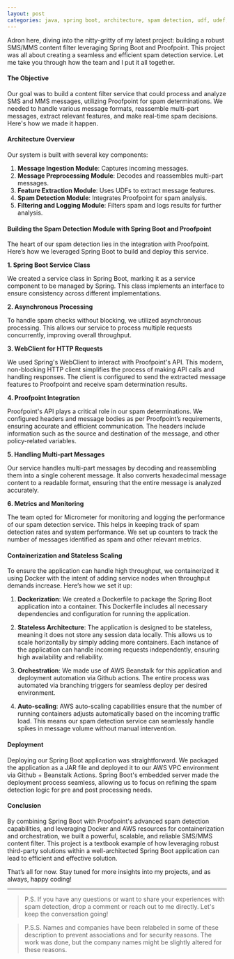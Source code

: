 ```yaml
---
layout: post
categories: java, spring boot, architecture, spam detection, udf, udef, proofpoint, sms, mms, docker, aws, micrometer, monitoring, logging, asynchronous, http, webclient, multi-part messages, spam detection, proofpoint, spring boot, docker, aws, scaling, orchestration, deployment
---
```


Adron here, diving into the nitty-gritty of my latest project: building a robust SMS/MMS content filter leveraging Spring Boot and Proofpoint. This project was all about creating a seamless and efficient spam detection service. Let me take you through how the team and I put it all together.

#### The Objective

Our goal was to build a content filter service that could process and analyze SMS and MMS messages, utilizing Proofpoint for spam determinations. We needed to handle various message formats, reassemble multi-part messages, extract relevant features, and make real-time spam decisions. Here's how we made it happen.

#### Architecture Overview

Our system is built with several key components:
1. **Message Ingestion Module**: Captures incoming messages.
2. **Message Preprocessing Module**: Decodes and reassembles multi-part messages.
3. **Feature Extraction Module**: Uses UDFs to extract message features.
4. **Spam Detection Module**: Integrates Proofpoint for spam analysis.
5. **Filtering and Logging Module**: Filters spam and logs results for further analysis.

#### Building the Spam Detection Module with Spring Boot and Proofpoint

The heart of our spam detection lies in the integration with Proofpoint. Here’s how we leveraged Spring Boot to build and deploy this service.

**1. Spring Boot Service Class**

We created a service class in Spring Boot, marking it as a service component to be managed by Spring. This class implements an interface to ensure consistency across different implementations.

**2. Asynchronous Processing**

To handle spam checks without blocking, we utilized asynchronous processing. This allows our service to process multiple requests concurrently, improving overall throughput.

**3. WebClient for HTTP Requests**

We used Spring's WebClient to interact with Proofpoint's API. This modern, non-blocking HTTP client simplifies the process of making API calls and handling responses. The client is configured to send the extracted message features to Proofpoint and receive spam determination results.

**4. Proofpoint Integration**

Proofpoint's API plays a critical role in our spam determinations. We configured headers and message bodies as per Proofpoint’s requirements, ensuring accurate and efficient communication. The headers include information such as the source and destination of the message, and other policy-related variables.

**5. Handling Multi-part Messages**

Our service handles multi-part messages by decoding and reassembling them into a single coherent message. It also converts hexadecimal message content to a readable format, ensuring that the entire message is analyzed accurately.

**6. Metrics and Monitoring**

The team opted for Micrometer for monitoring and logging the performance of our spam detection service. This helps in keeping track of spam detection rates and system performance. We set up counters to track the number of messages identified as spam and other relevant metrics.

#### Containerization and Stateless Scaling

To ensure the application can handle high throughput, we containerized it using Docker with the intent of adding service nodes when throughput demands increase. Here’s how we set it up:

1. **Dockerization**: We created a Dockerfile to package the Spring Boot application into a container. This Dockerfile includes all necessary dependencies and configuration for running the application.
   
2. **Stateless Architecture**: The application is designed to be stateless, meaning it does not store any session data locally. This allows us to scale horizontally by simply adding more containers. Each instance of the application can handle incoming requests independently, ensuring high availability and reliability.

3. **Orchestration**: We made use of AWS Beanstalk for this application and deployment automation via Github actions. The entire process was automated via branching triggers for seamless deploy per desired environment.

4. **Auto-scaling**: AWS auto-scaling capabilities ensure that the number of running containers adjusts automatically based on the incoming traffic load. This means our spam detection service can seamlessly handle spikes in message volume without manual intervention.

#### Deployment

Deploying our Spring Boot application was straightforward. We packaged the application as a JAR file and deployed it to our AWS VPC environment via Github + Beanstalk Actions. Spring Boot's embedded server made the deployment process seamless, allowing us to focus on refining the spam detection logic for pre and post processing needs.

#### Conclusion

By combining Spring Boot with Proofpoint's advanced spam detection capabilities, and leveraging Docker and AWS resources for containerization and orchestration, we built a powerful, scalable, and reliable SMS/MMS content filter. This project is a textbook example of how leveraging robust third-party solutions within a well-architected Spring Boot application can lead to efficient and effective solution.

That’s all for now. Stay tuned for more insights into my projects, and as always, happy coding!

---

> P.S. If you have any questions or want to share your experiences with spam detection, drop a comment or reach out to me directly. Let's keep the conversation going!

> P.S.S. Names and companies have been relabeled in some of these description to prevent associations and for security reasons. The work was done, but the company names might be slightly altered for these reasons.